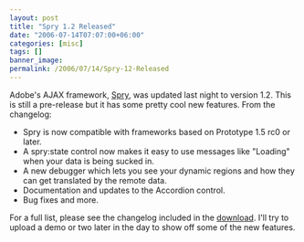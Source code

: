 ```yaml
---
layout: post
title: "Spry 1.2 Released"
date: "2006-07-14T07:07:00+06:00"
categories: [misc]
tags: []
banner_image: 
permalink: /2006/07/14/Spry-12-Released
---
```


Adobe's AJAX framework, <a href="http://labs.adobe.com/technologies/spry/">Spry</a>, was updated last night to version 1.2. This is still a pre-release but it has some pretty cool new features. From the changelog:

<ul>
<li>Spry is now compatible with frameworks based on Prototype 1.5 rc0 or later.
<li>A spry:state control now makes it easy to use messages like "Loading" when your data is being sucked in.
<li>A new debugger which lets you see your dynamic regions and how they can get translated by the remote data.
<li>Documentation and updates to the Accordion control.
<li>Bug fixes and more.
</ul>

For a full list, please see the changelog included in the <a href="http://www.macromedia.com/go/labs_spry_download">download</a>. I'll try to upload a demo or two later in the day to show off some of the new features.